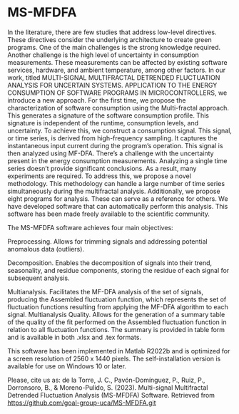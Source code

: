 # MS-MFDFA
In the literature, there are few studies that address low-level directives.
These directives consider the underlying architecture to create green programs. One of the main challenges is the strong knowledge required. Another
challenge is the high level of uncertainty in consumption measurements. These measurements can be affected by existing software services, hardware,
and ambient temperature, among other factors. In our work, titled MULTI-SIGNAL MULTIFRACTAL DETRENDED FLUCTUATION ANALYSIS FOR UNCERTAIN SYSTEMS. 
APPLICATION TO THE ENERGY CONSUMPTION OF SOFTWARE PROGRAMS IN MICROCONTROLLERS, we introduce a new approach. For the first time, we propose the 
characterization of software consumption using the Multi-fractal approach. This generates a signature of the software consumption profile. This 
signature is independent of the runtime, consumption levels, and uncertainty.
To achieve this, we construct a consumption signal. This signal, or time series, is derived from high-frequency sampling. It captures the 
instantaneous input current during the program’s operation. This signal is then analyzed using MF-DFA.
There’s a challenge with the uncertainty present in the energy consumption measurements. Analyzing a single time series doesn’t provide significant
conclusions. As a result, many experiments are required. To address this, we propose a novel methodology. This methodology can handle a large number
of time series simultaneously during the multifractal analysis.
Additionally, we propose eight programs for analysis. These can serve as a reference for others. We have developed software that can automatically
perform this analysis. This software has been made freely available to the scientific community.

The MS-MFDFA software achieves four main objectives:

Preprocessing. Allows for trimming signals and addressing potential anomalous data (outliers).

Decomposition. Enables the decomposition of signals into their trend, seasonality, and residue components, storing the residue of each signal
for subsequent analysis.

Multianalysis. Facilitates the MF-DFA analysis of the set of signals, producing the Assembled fluctuation function, which represents the set
of fluctuation functions resulting from applying the MF-DFA algorithm to each signal.
Multianalysis Quality. Allows for the generation of a summary table of the quality of the fit performed on the Assembled fluctuation function
in relation to all fluctuation functions. The summary is provided in table form and is available in both .xlsx and .tex formats.

This software has been implemented in Matlab R2022b and is optimized for a screen resolution of 2560 x 1440 pixels. The self-installation version is
available for use on Windows 10 or later.

Please, cite us as:
de la Torre, J. C., Pavón-Domínguez, P., Ruiz, P., Dorronsoro, B., & Moreno-Pulido, S. (2023). Multi-signal Multifractal Detrended Fluctuation Analysis 
(MS-MFDFA) Software. Retrieved from https://github.com/goal-group-uca/MS-MFDFA.git
